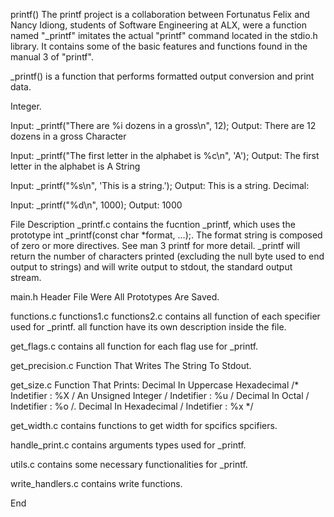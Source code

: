 printf()
The printf project is a collaboration between Fortunatus Felix and Nancy Idiong, students of Software Engineering at ALX, were a function named "_printf" imitates the actual "printf" command located in the stdio.h library. It contains some of the basic features and functions found in the manual 3 of "printf".

_printf() is a function that performs formatted output conversion and print data.

Integer.

Input: _printf("There are %i dozens in a gross\n", 12); Output: There are 12 dozens in a gross Character

Input: _printf("The first letter in the alphabet is %c\n", 'A'); Output: The first letter in the alphabet is A String

Input: _printf("%s\n", 'This is a string.'); Output: This is a string. Decimal:

Input: _printf("%d\n", 1000); Output: 1000

File Description
_printf.c
contains the fucntion _printf, which uses the prototype int _printf(const char *format, ...);. The format string is composed of zero or more directives. See man 3 printf for more detail. _printf will return the number of characters printed (excluding the null byte used to end output to strings) and will write output to stdout, the standard output stream.

main.h
Header File Were All Prototypes Are Saved.

functions.c functions1.c functions2.c
contains all function of each specifier used for _printf. all function have its own description inside the file.

get_flags.c
contains all function for each flag use for _printf.

get_precision.c
Function That Writes The String To Stdout.

get_size.c
Function That Prints: Decimal In Uppercase Hexadecimal /* Indetifier : %X / An Unsigned Integer / Indetifier : %u / Decimal In Octal / Indetifier : %o /. Decimal In Hexadecimal / Indetifier : %x */

get_width.c
contains functions to get width for spcifics spcifiers.

handle_print.c
contains arguments types used for _printf.

utils.c
contains some necessary functionalities for _printf.

write_handlers.c
contains write functions.

End
